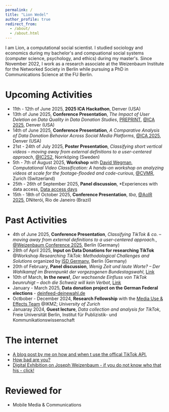 ```yaml
---
permalink: /
title: "Lion Wedel"
author_profile: true
redirect_from: 
  - /about/
  - /about.html
---
```


I am Lion, a computational social scientist. I studied sociology and economics during my bachelor's and compuational social systems (computer science, psychology, and ethics) during my master's. Since November 2022, I work as a research associate at the Weizenbaum Institute for the Networked Society in Berlin while pursuing a PhD in Communications Science at the FU Berlin. 

Upcoming Activities
======
* 11th - 12th of June 2025, **2025 ICA Hackathon**, Denver (USA)
* 13th of June 2025, **Conference Presentation**, *The Impact of User Deletion on Data Quality in Data Donation Studies*, [PREPRINT](https://nbn-resolving.org/urn:nbn:de:0168-ssoar-102706-3), [@ICA 2025](https://www.icahdq.org/mpage/ICA25), Denver (USA)
* 14th of June 2025, **Conference Presentation**, *A Comparative Analysis of Data Donation Behavior Across Social Media Platforms*, [@ICA 2025](https://www.icahdq.org/mpage/ICA25), Denver (USA)
* 21st - 24th of July 2025, **Poster Presentation**, *Classifying short vertical videos – moving away from external definitions to a user-centered approach*, [@IC2S2](https://www.ic2s2-2025.org/program/), Norrköping (Sweden)
* 5th - 7th of August 2025, **Workshop** with [David Wegman](https://www.au.dk/en/david.wegmann@cc.au.dk/), *Computational Video Classification: A hands-on workshop on analyzing videos at scale for the footage-flooded and code-curious*, [@CVMR](https://www.ikmz.uzh.ch/en/research/divisions/computational-social-and-communication-science/CVMR25.html), Zurich (Switzerland)
* 25th - 26th of September 2025, **Panel discussion**, *Experiences with data access, [Data access days](https://dsa40collaboratory.eu/data-access-days/#dad-registration)
* 15th - 18th of October 2025, **Conference Presentation**, *tba*, [@AoIR 2025](https://aoir.org/aoir2025/), DNiterói, Rio de Janeiro (Brazil)


Past Activities
======
* 4th of June 2025, **Conference Presentation**, *Classifying TikTok & co. – moving away from external definitions to a user-centered approach.*, [@Weizenbaum Conference 2025](https://www.weizenbaum-conference.de/), Berlin (Germany)
* 28th of April 2025, **Input on Data Donations for researching TikTok** @Workshop *Researching TikTok: Methodological Challenges and Solutions* organized by [ISD Germany](www.isdgermany.org), Berlin (Germany)
* 20th of February, **Panel discussion**, *Wenig Zeit und laute Worte? – Der Wahlkampf im Brennpunkt der vorgezogenen Bundestagswahl*, [Link](https://www.berlin.de/ba-tempelhof-schoeneberg/aktuelles/pressemitteilungen/2025/pressemitteilung.1530946.php)
* 10th of March, **In the news!**, *Der wachsende Einfluss von TikTok beunruhigt – doch die Schweiz will kein Verbot*, [Link](https://www.swissinfo.ch/ger/wissenschaft/der-wachsende-einfluss-von-tiktok-beunruhigt-doch-die-schweiz-will-kein-verbot/88965790)
* January - March 2025, **Data donation project on the German Federal elections** - [deinfeed-deinewahl.de](https://dein-feed-deine-wahl.de/)
* Octbober - December 2024, **Research Fellowship** with the [Media Use & Effects Team](https://www.ikmz.uzh.ch/en/research/divisions/media-use-and-effects.html) @IKMZ; *University of Zurich*
* Januaray 2024, **Guest lecture**, *Data collection and analysis for TikTok*, Freie Universität Berlin, Institut für Publizistik- und Kommunikationswissenschaft


The internet
======
* [A blog post by me on how and when t use the offical TikTok API.](https://methodslab.weizenbaum-institut.de/2024/11/12/tutorial-when-and-how-to-use-the-official-tiktok-api/#more-3179)
* [How bad are you?](https://darkfactor.org/)
* [Digital Exhibition on Joseph Weizenbaum - if you do not know who that his - click!](https://jw.weizenbaum-institut.de/)


Reviewed for
====
* Mobile Media & Communications
